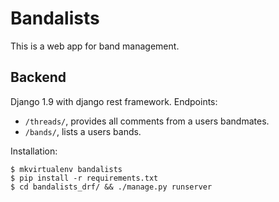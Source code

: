 # Bandalists

This is a web app for band management.

## Backend
Django 1.9 with django rest framework.
Endpoints:

- `/threads/`, provides all comments from a users bandmates.
- `/bands/`, lists a users bands.

Installation:

	$ mkvirtualenv bandalists
	$ pip install -r requirements.txt
	$ cd bandalists_drf/ && ./manage.py runserver

